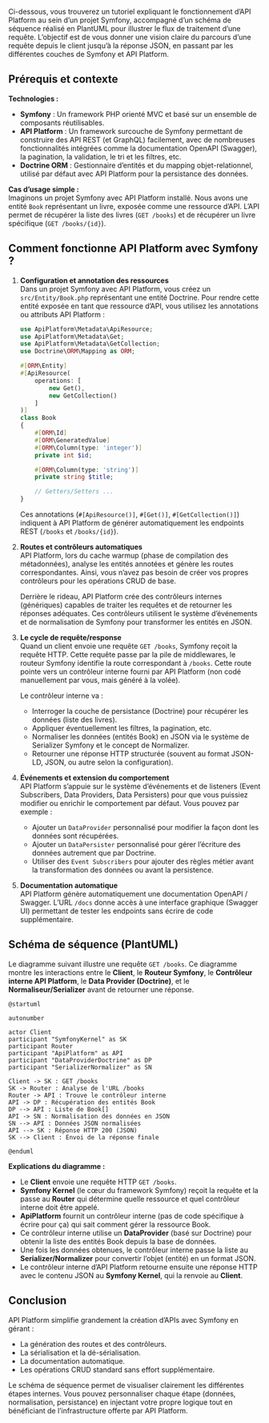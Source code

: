 Ci-dessous, vous trouverez un tutoriel expliquant le fonctionnement d’API Platform au sein d’un projet Symfony, accompagné d’un schéma de séquence réalisé en PlantUML pour illustrer le flux de traitement d’une requête. L’objectif est de vous donner une vision claire du parcours d’une requête depuis le client jusqu’à la réponse JSON, en passant par les différentes couches de Symfony et API Platform.

## Prérequis et contexte

**Technologies :**  
- **Symfony** : Un framework PHP orienté MVC et basé sur un ensemble de composants réutilisables.  
- **API Platform** : Un framework surcouche de Symfony permettant de construire des API REST (et GraphQL) facilement, avec de nombreuses fonctionnalités intégrées comme la documentation OpenAPI (Swagger), la pagination, la validation, le tri et les filtres, etc.  
- **Doctrine ORM** : Gestionnaire d’entités et du mapping objet-relationnel, utilisé par défaut avec API Platform pour la persistance des données.

**Cas d’usage simple :**  
Imaginons un projet Symfony avec API Platform installé. Nous avons une entité `Book` représentant un livre, exposée comme une ressource d’API. L’API permet de récupérer la liste des livres (`GET /books`) et de récupérer un livre spécifique (`GET /books/{id}`).

## Comment fonctionne API Platform avec Symfony ?

1. **Configuration et annotation des ressources**  
   Dans un projet Symfony avec API Platform, vous créez un `src/Entity/Book.php` représentant une entité Doctrine. Pour rendre cette entité exposée en tant que ressource d’API, vous utilisez les annotations ou attributs API Platform :
   ```php
   use ApiPlatform\Metadata\ApiResource;
   use ApiPlatform\Metadata\Get;
   use ApiPlatform\Metadata\GetCollection;
   use Doctrine\ORM\Mapping as ORM;

   #[ORM\Entity]
   #[ApiResource(
       operations: [
           new Get(),
           new GetCollection()
       ]
   )]
   class Book
   {
       #[ORM\Id]
       #[ORM\GeneratedValue]
       #[ORM\Column(type: 'integer')]
       private int $id;

       #[ORM\Column(type: 'string')]
       private string $title;

       // Getters/Setters ...
   }
   ```
   Ces annotations (`#[ApiResource()]`, `#[Get()]`, `#[GetCollection()]`) indiquent à API Platform de générer automatiquement les endpoints REST (`/books` et `/books/{id}`).

2. **Routes et contrôleurs automatiques**  
   API Platform, lors du cache warmup (phase de compilation des métadonnées), analyse les entités annotées et génère les routes correspondantes. Ainsi, vous n’avez pas besoin de créer vos propres contrôleurs pour les opérations CRUD de base.  
   
   Derrière le rideau, API Platform crée des contrôleurs internes (génériques) capables de traiter les requêtes et de retourner les réponses adéquates. Ces contrôleurs utilisent le système d’événements et de normalisation de Symfony pour transformer les entités en JSON.

3. **Le cycle de requête/response**  
   Quand un client envoie une requête `GET /books`, Symfony reçoit la requête HTTP. Cette requête passe par la pile de middlewares, le routeur Symfony identifie la route correspondant à `/books`. Cette route pointe vers un contrôleur interne fourni par API Platform (non codé manuellement par vous, mais généré à la volée).

   Le contrôleur interne va :
   - Interroger la couche de persistance (Doctrine) pour récupérer les données (liste des livres).
   - Appliquer éventuellement les filtres, la pagination, etc.
   - Normaliser les données (entités Book) en JSON via le système de Serializer Symfony et le concept de Normalizer.
   - Retourner une réponse HTTP structurée (souvent au format JSON-LD, JSON, ou autre selon la configuration).

4. **Événements et extension du comportement**  
   API Platform s’appuie sur le système d’événements et de listeners (Event Subscribers, Data Providers, Data Persisters) pour que vous puissiez modifier ou enrichir le comportement par défaut. Vous pouvez par exemple :  
   - Ajouter un `DataProvider` personnalisé pour modifier la façon dont les données sont récupérées.  
   - Ajouter un `DataPersister` personnalisé pour gérer l’écriture des données autrement que par Doctrine.  
   - Utiliser des `Event Subscribers` pour ajouter des règles métier avant la transformation des données ou avant la persistence.

5. **Documentation automatique**  
   API Platform génère automatiquement une documentation OpenAPI / Swagger. L’URL `/docs` donne accès à une interface graphique (Swagger UI) permettant de tester les endpoints sans écrire de code supplémentaire.

## Schéma de séquence (PlantUML)

Le diagramme suivant illustre une requête `GET /books`. Ce diagramme montre les interactions entre le **Client**, le **Routeur Symfony**, le **Contrôleur interne API Platform**, le **Data Provider (Doctrine)**, et le **Normaliseur/Serializer** avant de retourner une réponse.

```plantuml
@startuml

autonumber

actor Client
participant "SymfonyKernel" as SK
participant Router
participant "ApiPlatform" as API
participant "DataProviderDoctrine" as DP
participant "SerializerNormalizer" as SN

Client -> SK : GET /books
SK -> Router : Analyse de l'URL /books
Router -> API : Trouve le contrôleur interne
API -> DP : Récupération des entités Book
DP --> API : Liste de Book[]
API -> SN : Normalisation des données en JSON
SN --> API : Données JSON normalisées
API --> SK : Réponse HTTP 200 (JSON)
SK --> Client : Envoi de la réponse finale

@enduml
```

**Explications du diagramme :**  
- Le **Client** envoie une requête HTTP `GET /books`.  
- **Symfony Kernel** (le cœur du framework Symfony) reçoit la requête et la passe au **Router** qui détermine quelle ressource et quel contrôleur interne doit être appelé.  
- **ApiPlatform** fournit un contrôleur interne (pas de code spécifique à écrire pour ça) qui sait comment gérer la ressource Book.  
- Ce contrôleur interne utilise un **DataProvider** (basé sur Doctrine) pour obtenir la liste des entités Book depuis la base de données.  
- Une fois les données obtenues, le contrôleur interne passe la liste au **Serializer/Normalizer** pour convertir l’objet (entité) en un format JSON.  
- Le contrôleur interne d’API Platform retourne ensuite une réponse HTTP avec le contenu JSON au **Symfony Kernel**, qui la renvoie au **Client**.

## Conclusion

API Platform simplifie grandement la création d’APIs avec Symfony en gérant :  
- La génération des routes et des contrôleurs.  
- La sérialisation et la dé-sérialisation.  
- La documentation automatique.  
- Les opérations CRUD standard sans effort supplémentaire.

Le schéma de séquence permet de visualiser clairement les différentes étapes internes. Vous pouvez personnaliser chaque étape (données, normalisation, persistance) en injectant votre propre logique tout en bénéficiant de l’infrastructure offerte par API Platform.
